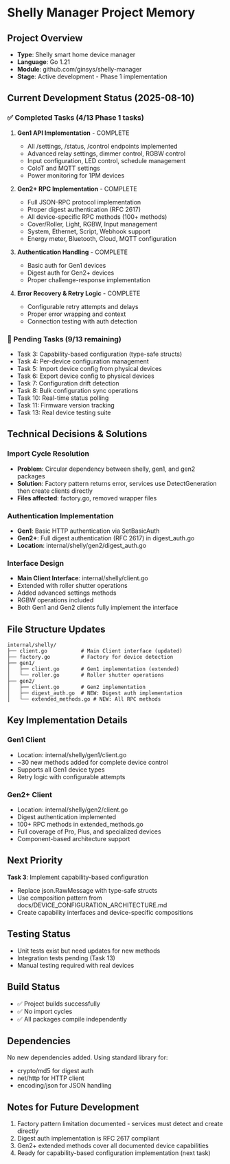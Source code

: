# Shelly Manager Project Memory

## Project Overview
- **Type**: Shelly smart home device manager
- **Language**: Go 1.21
- **Module**: github.com/ginsys/shelly-manager
- **Stage**: Active development - Phase 1 implementation

## Current Development Status (2025-08-10)

### ✅ Completed Tasks (4/13 Phase 1 tasks)
1. **Gen1 API Implementation** - COMPLETE
   - All /settings, /status, /control endpoints implemented
   - Advanced relay settings, dimmer control, RGBW control
   - Input configuration, LED control, schedule management
   - CoIoT and MQTT settings
   - Power monitoring for 1PM devices

2. **Gen2+ RPC Implementation** - COMPLETE
   - Full JSON-RPC protocol implementation
   - Proper digest authentication (RFC 2617)
   - All device-specific RPC methods (100+ methods)
   - Cover/Roller, Light, RGBW, Input management
   - System, Ethernet, Script, Webhook support
   - Energy meter, Bluetooth, Cloud, MQTT configuration

3. **Authentication Handling** - COMPLETE
   - Basic auth for Gen1 devices
   - Digest auth for Gen2+ devices
   - Proper challenge-response implementation

4. **Error Recovery & Retry Logic** - COMPLETE
   - Configurable retry attempts and delays
   - Proper error wrapping and context
   - Connection testing with auth detection

### 🔄 Pending Tasks (9/13 remaining)
- Task 3: Capability-based configuration (type-safe structs)
- Task 4: Per-device configuration management
- Task 5: Import device config from physical devices
- Task 6: Export device config to physical devices
- Task 7: Configuration drift detection
- Task 8: Bulk configuration sync operations
- Task 10: Real-time status polling
- Task 11: Firmware version tracking
- Task 13: Real device testing suite

## Technical Decisions & Solutions

### Import Cycle Resolution
- **Problem**: Circular dependency between shelly, gen1, and gen2 packages
- **Solution**: Factory pattern returns error, services use DetectGeneration then create clients directly
- **Files affected**: factory.go, removed wrapper files

### Authentication Implementation
- **Gen1**: Basic HTTP authentication via SetBasicAuth
- **Gen2+**: Full digest authentication (RFC 2617) in digest_auth.go
- **Location**: internal/shelly/gen2/digest_auth.go

### Interface Design
- **Main Client Interface**: internal/shelly/client.go
- Extended with roller shutter operations
- Added advanced settings methods
- RGBW operations included
- Both Gen1 and Gen2 clients fully implement the interface

## File Structure Updates
```
internal/shelly/
├── client.go           # Main Client interface (updated)
├── factory.go          # Factory for device detection
├── gen1/
│   ├── client.go       # Gen1 implementation (extended)
│   └── roller.go       # Roller shutter operations
├── gen2/
│   ├── client.go       # Gen2 implementation
│   ├── digest_auth.go  # NEW: Digest auth implementation
│   └── extended_methods.go # NEW: All RPC methods
```

## Key Implementation Details

### Gen1 Client
- Location: internal/shelly/gen1/client.go
- ~30 new methods added for complete device control
- Supports all Gen1 device types
- Retry logic with configurable attempts

### Gen2+ Client  
- Location: internal/shelly/gen2/client.go
- Digest authentication implemented
- 100+ RPC methods in extended_methods.go
- Full coverage of Pro, Plus, and specialized devices
- Component-based architecture support

## Next Priority
**Task 3**: Implement capability-based configuration
- Replace json.RawMessage with type-safe structs
- Use composition pattern from docs/DEVICE_CONFIGURATION_ARCHITECTURE.md
- Create capability interfaces and device-specific compositions

## Testing Status
- Unit tests exist but need updates for new methods
- Integration tests pending (Task 13)
- Manual testing required with real devices

## Build Status
- ✅ Project builds successfully
- ✅ No import cycles
- ✅ All packages compile independently

## Dependencies
No new dependencies added. Using standard library for:
- crypto/md5 for digest auth
- net/http for HTTP client
- encoding/json for JSON handling

## Notes for Future Development
1. Factory pattern limitation documented - services must detect and create directly
2. Digest auth implementation is RFC 2617 compliant
3. Gen2+ extended methods cover all documented device capabilities
4. Ready for capability-based configuration implementation (next task)